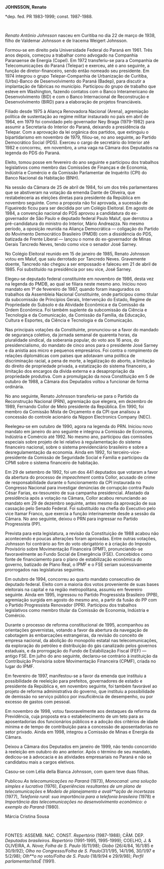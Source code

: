 **JOHNSSON, Renato**

\*dep. fed. PR 1983-1999; const. 1987-1988.

 

*Renato Antônio Johnsson* nasceu em Curitiba no dia 22 de março de 1938,
filho de Valdemar Johnsson e de Iracema Weigert Johnsson.

Formou-se em direito pela Universidade Federal do Paraná em 1961. Três
anos depois, começou a trabalhar como advogado na Companhia Paranaense
de Energia (Copel). Em 1972 transferiu-se para a Companhia de
Telecomunicações do Paraná (Telepar) e exerceu, até o ano seguinte, a
função de diretor-financeiro, sendo então nomeado seu presidente. Em
1974 integrou o grupo Telepar-Companhia de Urbanização de Curitiba,
(Urbs)-Banco de Desenvolvimento do Paraná (Badep), para discutir a
implantação de fábricas no município. Participou do grupo de trabalho
que esteve em Washington, fazendo contatos com o Banco Interamericano de
Desenvolvimento (BID) e com o Banco Internacional de Reconstrução e
Desenvolvimento (BIRD) para a elaboração de projetos financiáveis.

Filiado desde 1975 à Aliança Renovadora Nacional (Arena), agremiação
política de sustentação ao regime militar instaurado no país em abril de
1964, em 1979 foi convidado pelo governador Ney Braga (1979-1982) para
assumir a Secretaria do Interior do Paraná, deixando a presidência da
Telepar. Com a aprovação da lei orgânica dos partidos, que extinguiu o
bipartidarismo em novembro de 1979, filiou-se, no ano seguinte, ao
Partido Democrático Social (PDS). Exerceu o cargo de secretário do
Interior até 1982 e concorreu,  em novembro, a uma vaga na Câmara dos
Deputados na legenda do PDS do Paraná.

Eleito, tomou posse em fevereiro do ano seguinte e participou dos
trabalhos legislativos como membro das Comissões de Finanças e de
Economia, Indústria e Comércio e da Comissão Parlamentar de Inquérito
(CPI) do Banco Nacional da Habitação (BNH).

Na sessão da Câmara de 25 de abril de 1984, foi um dos três
parlamentares que se abstiveram na votação da emenda Dante de Oliveira,
que restabeleceria as eleições diretas para presidente da República em
novembro seguinte. Como a proposta não foi aprovada, a sucessão de
Figueiredo ficou para ser decidida por um Colégio Eleitoral. Em agosto
de 1984, a convenção nacional do PDS aprovou a candidatura do
ex-governador de São Paulo e deputado federal Paulo Maluf, que derrotou
a pré-candidatura do ministro do Interior, Mário Andreazza. No mesmo
período, a oposição reunida na Aliança Democrática — coligação do
Partido do Movimento Democrático Brasileiro (PMDB) com a dissidência do
PDS, batizada de Frente Liberal — lançou o nome do ex-governador de
Minas Gerais Tancredo Neves, tendo como vice o senador José Sarney.

No Colégio Eleitoral reunido em 15 de janeiro de 1985, Renato Johnsson
votou em Maluf, que saiu derrotado por Tancredo Neves. Gravemente
doente, Tancredo não chegou a ser empossado e faleceu em 21 de abril de
1985. Foi substituído na presidência por seu vice, José Sarney.

Elegeu-se deputado federal constituinte em novembro de 1986, desta vez
na legenda do PMDB, ao qual se filiara neste mesmo ano. Iniciou novo
mandato em 1º de fevereiro de 1987, quando foram inaugurados os
trabalhos da Assembleia Nacional Constituinte, onde participou como
titular da subcomissão de Princípios Gerais, Intervenção do Estado,
Regime de Propriedade do Subsolo e da Atividade Econômica e da Comissão
da Ordem Econômica. Foi também suplente da subcomissão da Ciência e
Tecnologia e da Comunicação, da Comissão da Família, da Educação,
Cultura e Esportes, da Ciência e Tecnologia e da Comunicação.

Nas principais votações da Constituinte, pronunciou-se a favor do
mandado de segurança coletivo, da jornada semanal de quarenta horas, da
pluralidade sindical, da soberania popular, do voto aos 16 anos, do
presidencialismo, do mandato de cinco anos para o presidente José Sarney
e da anistia aos micro e pequenos empresários. Foi contra o rompimento
de relações diplomáticas com países que adotavam uma política de
discriminação racial, a pena de morte, a legalização do aborto, a
limitação do direito de propriedade privada, a estatização do sistema
financeiro, a limitação dos encargos da dívida externa e a
desapropriação da propriedade produtiva. Com a promulgação da nova
Constituição em 5 de outubro de 1988, a Câmara dos Deputados voltou a
funcionar de forma ordinária.

No ano seguinte, Renato Johnsson transferiu-se para o Partido da
Reconstrução Nacional (PRN), agremiação que elegera, em dezembro de
1989, Fernando Collor de Melo presidente da República. Em 1990, foi
membro da Comissão Mista de Orçamento e da CPI que analisou a concessão
do controle acionário da Nippon Electronics Company (NEC).

Reelegeu-se em outubro de 1990, agora na legenda do PRN. Iniciou novo
mandato em janeiro do ano seguinte e integrou a Comissão de Economia,
Indústria e Comércio até 1992. No mesmo ano, participou das comissões
especiais sobre projeto de lei relativo à regulamentação do sistema
financeiro nacional, sobre o sistema previdenciário brasileiro e sobre a
desregulamentação da economia. Ainda em 1992, foi
terceiro-vice-presidente da Comissão de Seguridade Social e Família e
participou da CPMI sobre o sistema financeiro de habitação.

Em 29 de setembro de 1992, foi um dos 441 deputados que votaram a favor
da abertura do processo de *impeachment* contra Collor, acusado de crime
de responsabilidade durante o funcionamento da CPI instaurada no
Congresso Nacional para investigar denúncias de corrupção contra Paulo
César Farias, ex-tesoureiro de sua campanha presidencial. Afastado da
presidência após a votação na Câmara, Collor acabou renunciando ao
mandato em 29 de dezembro seguinte, antes mesmo da aprovação de sua
cassação pelo Senado Federal. Foi substituído na chefia do Executivo
pelo vice Itamar Franco, que exercia a função interinamente desde a
sessão da Câmara. No ano seguinte, deixou o PRN para ingressar no
Partido Progressista (PP).

Prevista para esta legislatura, a revisão da Constituição de 1988 acabou
não acontecendo e poucas alterações foram aprovadas. Entre outras
votações, Johnsson foi contrário ao fim do voto obrigatório e à criação
do Imposto Provisório sobre Movimentação Financeira (IPMF),
pronunciando-se favoravelmente ao Fundo Social de Emergência (FSE).
Concebidos como fonte de financiamento para o plano de estabilização
econômica do governo, batizado de Plano Real, o IPMF e o FSE seriam
sucessivamente prorrogados nas legislaturas seguintes.

Em outubro de 1994, concorreu ao quarto mandato consecutivo de deputado
federal. Eleito com a maioria dos votos proveniente de suas bases
eleitorais na capital e na região metropolitana, assumiu em fevereiro
seguinte. Ainda em 1995, ingressou no Partido Progressista Brasileiro
(PPB), agremiação surgida em agosto do mesmo ano, a partir da fusão do
PP com o Partido Progressista Renovador (PPR). Participou dos trabalhos
legislativos como membro titular da Comissão de Economia, Indústria e
Comércio.

Durante o processo de reforma constitucional de 1995, acompanhou as
orientações governistas, votando a favor da abertura da navegação de
cabotagem às embarcações estrangeiras, da revisão do conceito de empresa
nacional, da abolição do monopólio estatal nas telecomunicações, da
exploração do petróleo e distribuição do gás canalizado pelos governos
estaduais, e da prorrogação do Fundo de Estabilização Fiscal (FEF) —
antigo FSE. Em julho do ano seguinte, declarou-se contrário à
instituição da Contribuição Provisória sobre Movimentação Financeira
(CPMF), criada no lugar do IPMF.

Em fevereiro de 1997, manifestou-se a favor da emenda que instituiu a
possibilidade de reeleição para prefeitos, governadores de estado e
presidente da República e, em novembro seguinte, foi também favorável ao
projeto de reforma administrativa do governo, que instituiu a
possibilidade de demissão no serviço público por insuficiência de
desempenho, ou por excesso de gastos com pessoal.

Em novembro de 1998, votou favoravelmente aos destaques da reforma da
Previdência, cuja proposta era o estabelecimento de um teto para as
aposentadorias dos funcionários públicos e a adoção dos critérios de
idade mínima e de tempo de contribuição para a concessão de
aposentadorias no setor privado. Ainda em 1998, integrou a Comissão de
Minas e Energia da Câmara.

Deixou a Câmara dos Deputados em janeiro de 1999, não tendo concorrido à
reeleição em outubro do ano anterior. Após o término de seu mandato,
dedicou-se à advocacia e às atividades empresariais no Paraná e não se
candidatou mais a cargos eletivos.

Casou-se com Lélia della Bianca Johnsson, com quem teve duas filhas.

Publicou *As telecomunicações no Paraná* (1973), *Monocanal: uma solução
simples e lucrativa* (1976), *Experiências resultantes de um plano de
telecomunicações* e *Modelo de planejamento e avali**ação de incertezas*
(1977), *Telefonia rural: sua importância para a telefonia brasileira*
(1978) e *Importância das telecomunicações no desenvolvimento econômico:
o exemplo do Paraná* (1980).

Márcia Cristina Sousa

 

FONTES: ASSEMB. NAC. CONST. *Repertório* (1987-1988); CÂM. DEP.
*Deputados brasileiros. Repertório* (1991-1995, 1995-1999); COELHO, J. &
OLIVEIRA, A. *Nova*; *Folha de S. Paulo* (6/11/98); *Globo* (26/4/84,
16/1/85 e 30/9/92); *Olho no Congresso/Folha de S. Paulo*(31/1/95,
14/1/96, 30/1/97 e 5/2/98); *Olh**o no voto/Folha de S. Paulo* (18/9/94
e 29/9/98); *Perfil parlamentar/IstoÉ* (1991).
